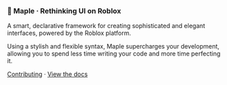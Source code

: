 <!--
  Ensure the logo has been completed and affixed to the top of the README.md document within ~1 week, preparing for alpha release.
  Include information on what makes Maple a superior choice - what is unique about Maple compared to e.g. Roact?
-->

<h3>
  🍁 Maple · Rethinking UI on Roblox
</h3>

<p>
  A smart, declarative framework for creating sophisticated and elegant interfaces, powered by the Roblox platform. <br /> 

  Using a stylish and flexible syntax, Maple supercharges your development, allowing you to spend less time writing your code and more time perfecting it. <br />
  
  <a href="https://github.com/mobiusdevs/maple-design/pulls">Contributing</a> · <a href="https://mobiusdevs.github.io/maple">View the docs</a>
</p>
